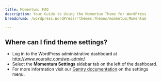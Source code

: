 ```yaml
---
title: Momentum: FAQ
description: Your Guide to Using the Momentum Theme for WordPress
breadcrumb: /wordpress:WordPress/!themes:Themes/momentum:Momentum

---
```


Where can I find theme settings?
-----
* Log in to the WordPress administrative dashboard at http://www.yoursite.com/wp-admin/
* Select the **Momentum Settings** sidebar tab on the left of the dashboard.
* For more information visit our [Gantry documentation](http://docs.gantry.org/gantry4/configure) on the settings menu.

[gantry]: http://docs.gantry.org/gantry4/configure